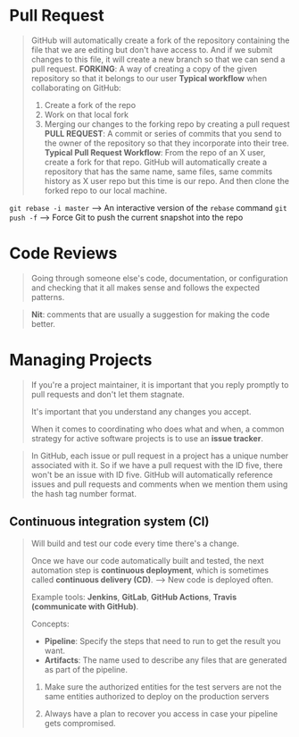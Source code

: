# Pull Request
>GitHub will automatically create a fork of the repository containing the file that we are editing but don't have access to. And if we submit changes to this file, it will create a new branch so that we can send a pull request.
> **FORKING**: A way of creating a copy of the given repository so that it belongs to our user
> **Typical workflow** when collaborating on GitHub: 
> 1. Create a fork of the repo
> 2. Work on that local fork
> 3. Merging our changes to the forking repo by creating a pull request
> **PULL REQUEST**: A commit or series of commits that you send to the owner of the repository so that they incorporate into their tree.
> **Typical Pull Request Workflow**: From the repo of an X user, create a fork for that repo. GitHub will automatically create a repository that has the same name, same files, same commits history as X user repo but this time is our repo. And then clone the forked repo to our local machine. 

`git rebase -i master`
--> An interactive version of the `rebase` command
`git push -f`
--> Force Git to push the current snapshot into the repo 

# Code Reviews
>Going through someone else's code, documentation, or configuration and checking that it all makes sense and follows the expected patterns. 

>**Nit**: comments that are usually a suggestion for making the code better.

# Managing Projects
>If you're a project maintainer, it is important that you reply promptly to pull requests and don't let them stagnate.
>
>It's important that you understand any changes you accept.
>
>When it comes to coordinating who does what and when, a common strategy for active software projects is to use an **issue tracker**.

>In GitHub, each issue or pull request in a project has a unique number associated with it. So if we have a pull request with the ID five, there won't be an issue with ID five. GitHub will automatically reference issues and pull requests and comments when we mention them using the hash tag number format.

## Continuous integration system (CI)
>Will build and test our code every time there's a change.
>
>Once we have our code automatically built and tested, the next automation step is **continuous deployment**, which is sometimes called **continuous delivery (CD)**. --> New code is deployed often.
>
>Example tools: **Jenkins**, **GitLab**, **GitHub Actions**, **Travis (communicate with GitHub)**.
>
>Concepts:
>- **Pipeline**: Specify the steps that need to run to get the result you want.
>- **Artifacts**: The name used to describe any files that are generated as part of the pipeline.
>
>1. Make sure the authorized entities for the test servers are not the same entities authorized to deploy on the production servers
>
>2. Always have a plan to recover you access in case your pipeline gets compromised.
